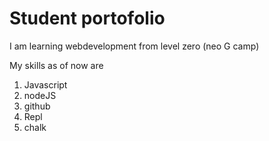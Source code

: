 # Student portofolio

I am learning webdevelopment from level zero (neo G camp)

My skills as of now are 

1. Javascript
2. nodeJS
1. github
4. Repl
5. chalk




